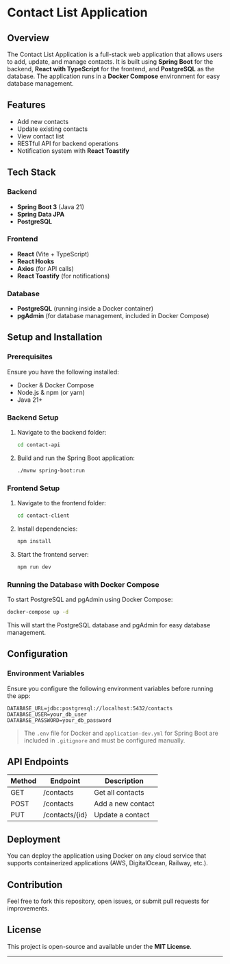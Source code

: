 # Contact List Application

## Overview

The Contact List Application is a full-stack web application that allows users to add, update, and manage contacts. It is built using **Spring Boot** for the backend, **React with TypeScript** for the frontend, and **PostgreSQL** as the database. The application runs in a **Docker Compose** environment for easy database management.

## Features

- Add new contacts
- Update existing contacts
- View contact list
- RESTful API for backend operations
- Notification system with **React Toastify**

## Tech Stack

### Backend

- **Spring Boot 3** (Java 21)
- **Spring Data JPA**
- **PostgreSQL**

### Frontend

- **React** (Vite + TypeScript)
- **React Hooks**
- **Axios** (for API calls)
- **React Toastify** (for notifications)

### Database

- **PostgreSQL** (running inside a Docker container)
- **pgAdmin** (for database management, included in Docker Compose)

## Setup and Installation

### Prerequisites

Ensure you have the following installed:

- Docker & Docker Compose
- Node.js & npm (or yarn)
- Java 21+

### Backend Setup

1. Navigate to the backend folder:
   ```sh
   cd contact-api
   ```
2. Build and run the Spring Boot application:
   ```sh
   ./mvnw spring-boot:run
   ```

### Frontend Setup

1. Navigate to the frontend folder:
   ```sh
   cd contact-client
   ```
2. Install dependencies:
   ```sh
   npm install
   ```
3. Start the frontend server:
   ```sh
   npm run dev
   ```

### Running the Database with Docker Compose

To start PostgreSQL and pgAdmin using Docker Compose:

```sh
docker-compose up -d
```

This will start the PostgreSQL database and pgAdmin for easy database management.

## Configuration

### Environment Variables

Ensure you configure the following environment variables before running the app:

```
DATABASE_URL=jdbc:postgresql://localhost:5432/contacts
DATABASE_USER=your_db_user
DATABASE_PASSWORD=your_db_password
```

> The `.env` file for Docker and `application-dev.yml` for Spring Boot are included in `.gitignore` and must be configured manually.

## API Endpoints

| Method | Endpoint       | Description       |
| ------ | -------------- | ----------------- |
| GET    | /contacts      | Get all contacts  |
| POST   | /contacts      | Add a new contact |
| PUT    | /contacts/{id} | Update a contact  |

## Deployment

You can deploy the application using Docker on any cloud service that supports containerized applications (AWS, DigitalOcean, Railway, etc.).

## Contribution

Feel free to fork this repository, open issues, or submit pull requests for improvements.

## License

This project is open-source and available under the **MIT License**.

---



